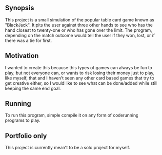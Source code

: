 ## Synopsis

This project is a small simulation of the popular table card game known as "BlackJack". It pits the user against three other 
hands to see who has the hand closest to twenty-one or who has gone over the limit. The program, depending on the match outcome 
would tell the user if they won, lost, or if there was a tie for first.

## Motivation

I wanted to create this because this types of games can always be fun to play, but not everyone can, or wants to risk losing
their money just to play, like myself, that and I haven't seen any other card based games that try to get creative either, so
I would like to see what can be done/added while still keeping the same end goal.

## Running 

To run this program, simple compile it on any form of coderunning programs to play.

## Portfolio only

This project is currently mean't to be a solo project for myself.
